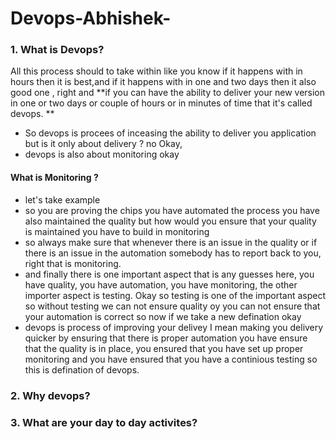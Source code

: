 # Devops-Abhishek-

### 1. What is Devops? 

All this process should to take within like you know if it happens with in hours then it is best,and if it happens with in one and two days then it also good one , right and **if you can have the ability to deliver your new version in one or two days or couple of hours or in minutes of time that it's called devops.
**
- So devops is procees of inceasing the ability to deliver you application but is it only about delivery ? no Okay,
- devops is also about monitoring okay

#### What is Monitoring ?
- let's take example
- so you are proving the chips you have automated the process you have also maintained the quality but how would you ensure that your quality is maintained you have to build in monitoring
- so always make sure that whenever there is an issue in the quality or if there is an issue in the automation somebody has to report back to you, right that is monitoring.
- and finally there is one important aspect that is any guesses here, you have quality, you have automation, you have monitoring, the other importer aspect is testing. Okay so testing is one of the important aspect
  so without testing we can not ensure quality oy you can not ensure that your automation is correct so now if we take a new defination okay
- devops is process of improving your delivey I mean making you delivery quicker by ensuring that there is proper automation you have ensure that the quality is in place, you ensured that you have set up proper monitoring
  and you have ensured that you have a continious testing so this is defination of devops.
     
### 2. Why devops?

### 3. What are your day to day activites?
